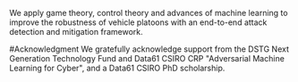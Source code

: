 
We apply game theory, control theory and advances of machine learning to improve the robustness of vehicle platoons with an end-to-end attack detection and mitigation framework.

#Acknowledgment
We gratefully acknowledge support from the DSTG Next Generation Technology Fund and Data61 CSIRO CRP "Adversarial Machine Learning for Cyber", and a Data61 CSIRO PhD scholarship.
